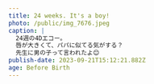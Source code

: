 ```yaml
---
title: 24 weeks. It's a boy!
photo: /public/img_7676.jpeg
caption: |
  24週の4Dエコー。
  唇が大きくて、パパに似てる気がする？
  先生に男の子って言われたよ😊
publish-date: 2023-09-21T15:12:21.882Z
age: Before Birth
---
```


